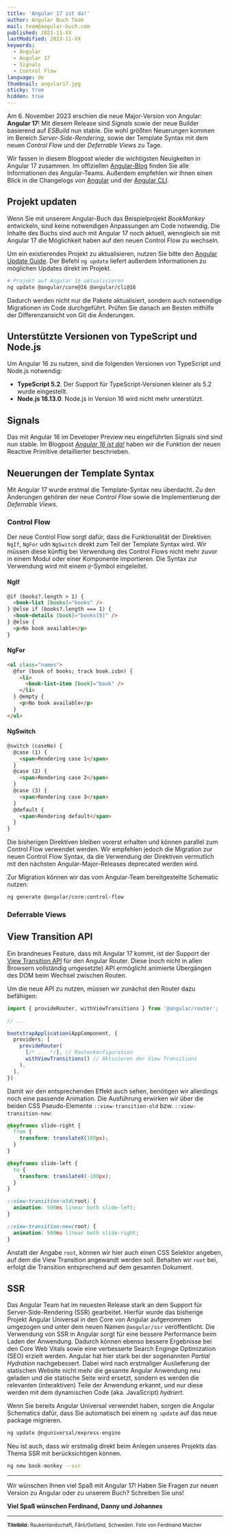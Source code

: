 ```yaml
---
title: 'Angular 17 ist da!'
author: Angular Buch Team
mail: team@angular-buch.com
published: 2023-11-XX
lastModified: 2023-11-XX
keywords:
  - Angular
  - Angular 17
  - Signals
  - Control Flow
language: de
thumbnail: angular17.jpg
sticky: true
hidden: true
---
```


Am 6. November 2023 erschien die neue Major-Version von Angular: **Angular 17**!
Mit diesem Release sind *Signals* sowie der neue Builder basierend auf *ESBuild* nun stable.
Die wohl größten Neuerungen kommen im Bereich *Server-Side-Rendering*, sowie der Template Syntax mit dem neuen *Control Flow* und der *Deferrable Views* zu Tage.

Wir fassen in diesem Blogpost wieder die wichtigsten Neuigkeiten in Angular 17 zusammen.
Im offiziellen [Angular-Blog]() finden Sie alle Informationen des Angular-Teams.
Außerdem empfehlen wir Ihnen einen Blick in die Changelogs von [Angular](https://github.com/angular/angular/blob/main/CHANGELOG.md) und der [Angular CLI](https://github.com/angular/angular-cli/blob/main/CHANGELOG.md).

## Projekt updaten

Wenn Sie mit unserem Angular-Buch das Beispielprojekt *BookMonkey* entwickeln, sind keine notwendigen Anpassungen am Code notwendig.
Die Inhalte des Buchs sind auch mit Angular 17 noch aktuell, wenngleich sie mit Angular 17 die Möglichkeit haben auf den neuen Control Flow zu wechseln.

Um ein existierendes Projekt zu aktualisieren, nutzen Sie bitte den [Angular Update Guide](https://update.angular.io/?v=16.0-17.0).
Der Befehl `ng update` liefert außerdem Informationen zu möglichen Updates direkt im Projekt.

```bash
# Projekt auf Angular 16 aktualisieren
ng update @angular/core@16 @angular/cli@16
```

Dadurch werden nicht nur die Pakete aktualisiert, sondern auch notwendige Migrationen im Code durchgeführt.
Prüfen Sie danach am Besten mithilfe der Differenzansicht von Git die Änderungen.


## Unterstützte Versionen von TypeScript und Node.js

Um Angular 16 zu nutzen, sind die folgenden Versionen von TypeScript und Node.js notwendig:

- **TypeScript 5.2**. Der Support für TypeScript-Versionen kleiner als 5.2 wurde eingestellt.
- **Node.js 18.13.0**. Node.js in Version 16 wird nicht mehr unterstützt.


## Signals

Das mit Angular 16 im Developer Preview neu eingeführten Signals sind sind nun stable.
Im Blogpost *[Angular 16 ist da!](/blog/2023-11-angular17)* haben wir die Funktion der neuen Reactive Primitive detaillierter beschrieben.

## Neuerungen der Template Syntax

Mit Angular 17 wurde erstmal die Template-Syntax neu überdacht.
Zu den Änderungen gehören der neue *Control Flow* sowie die Implementierung der *Deferrable Views*.

### Control Flow

Der neue Control Flow sorgt dafür, dass die Funktionalität der Direktiven `NgIf`, `NgFor` udn `NgSwitch` direkt zum Teil der Template Syntax wird.
Wir müssen diese künftig bei Verwendung des Control Flows nicht mehr zuvor in einem Modul oder einer Komponente importieren.
Die Syntax zur Verwendung wird mit einem `@`-Symbol eingeleitet.


#### NgIf

```html
@if (books?.length > 1) {
  <book-list [books]="books" />
} @else if (books?.length === 1) {
  <book-details [book]="books[0]" />
} @else {
  <p>No book available</p>
}
```

#### NgFor

```html
<ul class="names">
  @for (book of books; track book.isbn) {
    <li>
      <book-list-item [book]="book" />
    </li>
  } @empty {
    <p>No book available</p>
  }
</ul>
```

#### NgSwitch

```html
@switch (caseNo) {
  @case (1) {
    <span>Rendering case 1</span>
  }
  @case (2) {
    <span>Rendering case 2</span>
  }
  @case (3) {
    <span>Rendering case 3</span>
  }
  @default {
    <span>Rendering default</span>
  }
}
```



Die bisherigen Direktiven bleiben vorerst erhalten und können parallel zum Control Flow verwendet werden.
Wir empfehlen jedoch die Migration zur neuen Control Flow Syntax, da die Verwendung der Direktiven vermutlich mit den nächsten Angular-Major-Releases deprecated werden wird.

Zur Migration können wir das vom Angular-Team bereitgestellte Schematic nutzen:

```bash
ng generate @angular/core:control-flow
```

### Deferrable Views

## View Transition API

Ein brandneues Feature, dass mit Angular 17 kommt, ist der Support der [View Transition API](https://developer.mozilla.org/en-US/docs/Web/API/View_Transitions_API) für den Angular Router.
Diese (noch nicht in allen Browsern vollständig umgesetzte) API ermöglicht animierte Übergängen des DOM beim Wechsel zwischen Routen.

Um die neue API zu nutzen, müssen wir zunächst den Router dazu befähigen:

```ts
import { provideRouter, withViewTransitions } from '@angular/router';

// ...

bootstrapApplication(AppComponent, {
  providers: [
    provideRouter(
      [/* ... */], // Routenkonfiguration
      withViewTransitions() // Aktivieren der View Transitions
    ),
  ],
})
```

Damit wir den entsprechenden Effekt auch sehen, benötigen wir allerdings noch eine passende Animation.
Die Ausführung erwirken wir über die beiden CSS Pseudo-Elemente `::view-transition-old` bzw. `::view-transition-new`:

```css
@keyframes slide-right {
  from {
    transform: translateX(100px);
  }
}

@keyframes slide-left {
  to {
    transform: translateX(-100px);
  }
}

::view-transition-old(root) {
  animation: 500ms linear both slide-left;
}

::view-transition-new(root) {
  animation: 500ms linear both slide-right;
}
```

Anstatt der Angabe `root`, können wir hier auch einen CSS Selektor angeben, auf dem die View Transition angewandt werden soll.
Behalten wir `root` bei, erfolgt die Transition entsprechend auf dem gesamten Dokument.


## SSR

Das Angular Team hat im neuesten Release stark an dem Support für Server-Side-Rendering (SSR) gearbeitet.
Hierfür wurde das bisherige Projekt Angular Universal in den Core von Angular aufgenommen umgezogen und unter dem neuen Namen  `@angular/ssr` veröffentlicht.
Die Verwendung von SSR in Angular sorgt für eine bessere Performance beim Laden der Anwendung.
Dadurch können ebenso bessere Ergebnisse bei den Core Web Vitals sowie eine verbesserte Search Enginge Optimization (SEO) erzielt werden.
Angular hat hier stark bei der sogenannten _Partial Hydration_ nachgebessert.
Dabei wird nach erstmaliger Auslieferung der statischen Website nicht mehr die gesamte Angular Anwendung neu geladen und die statische Seite wird ersetzt,
sondern es werden die relevanten (interaktiven) Teile der Anwendung erkannt, und nur diese werden mit dem dynamischen Code (aka. JavaScript) _hydriert_.

Wenn Sie bereits Angular Universal verwendet haben, sorgen die Angular Schematics dafür, dass Sie automatisch bei einem `ng update` auf das neue package migrieren.

```bash
ng update @nguniversal/express-engine
```

Neu ist auch, dass wir erstmalig direkt beim Anlegen unseres Projekts das Thema SSR mit berücksichtigen können.

```bash
ng new book-monkey --ssr
```

<hr>


Wir wünschen Ihnen viel Spaß mit Angular 17!
Haben Sie Fragen zur neuen Version zu Angular oder zu unserem Buch? Schreiben Sie uns!

**Viel Spaß wünschen
Ferdinand, Danny und Johannes**

<hr>

<small>**Titelbild:** Raukenlandschaft, Fårö/Gotland, Schweden. Foto von Ferdinand Malcher</small>
